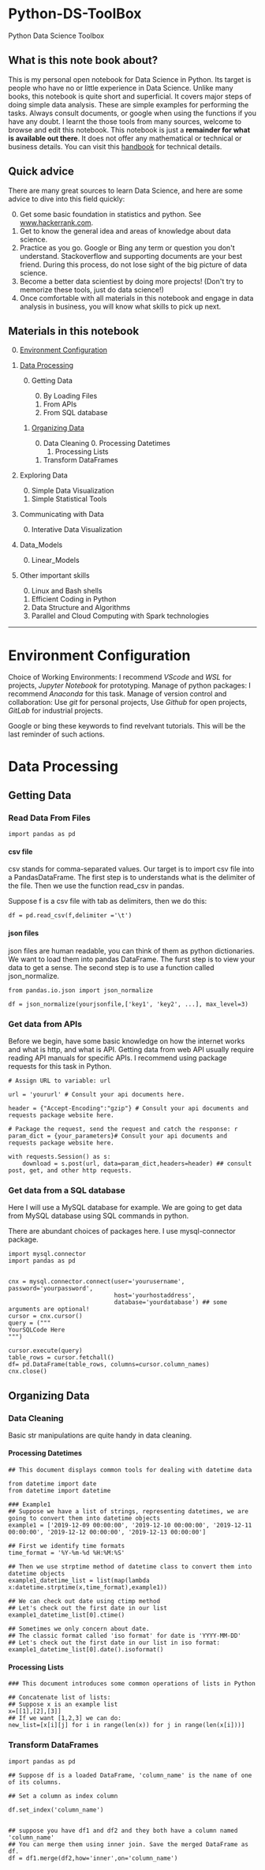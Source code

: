 # Python-DS-ToolBox
Python Data Science Toolbox
## What is this note book about?
This is my personal open notebook for Data Science in Python. Its target is people who have no or little experience in Data Science.
Unlike many books, this notebook is quite short and superficial. It covers major steps of doing simple data analysis.
These are simple examples for performing the tasks. Always consult documents, or google when using the functions if you have any doubt.
I learnt the those tools from many sources, welcome to browse and edit this notebook.
This notebook is just a **remainder for what is available out there**. It does not offer any mathematical or technical or business details. 
You can visit this [handbook](https://jakevdp.github.io/PythonDataScienceHandbook/) for technical details. 

## Quick advice
There are many great sources to learn Data Science, and here are some advice to dive into this field quickly:

0. Get some basic foundation in statistics and python. See www.hackerrank.com.
1. Get to know the general idea and areas of knowledge about data science.
2. Practice as you go. Google or Bing any term or question you don't understand. Stackoverflow and supporting documents are your best friend. During this process, do not lose sight of the big picture of data science.
3. Become a better data scientiest by doing more projects! (Don't try to memorize these tools, just do data science!)
4. Once comfortable with all materials in this notebook and engage in data analysis in business, you will know what skills to pick up next.

## Materials in this notebook

0. [Environment Configuration](#Environment-Configuration)
1. [Data Processing](#Data-Processing)

    0. Getting Data

        0. By Loading Files
        1. From APIs
        2. From SQL database
    1. [Organizing Data](#Organizing-Data)
        
        0. Data Cleaning
            0. Processing Datetimes
            1. Processing Lists
        1. Transform DataFrames

2. Exploring Data

    0. Simple Data Visualization
    1. Simple Statistical Tools

3. Communicating with Data

    0. Interative Data Visualization

4. Data_Models

    0. Linear_Models

5. Other important skills

    0. Linux and Bash shells
    1. Efficient Coding in Python
    2. Data Structure and Algorithms
    3. Parallel and Cloud Computing with Spark technologies

---

# <a name="Environment-Configuration"></a> Environment Configuration
Choice of Working Environments: I recommend *VScode* and *WSL* for projects, *Jupyter Notebook* for prototyping.
Manage of python packages: I recommend *Anaconda* for this task.
Manage of version control and collaboration: Use *git* for personal projects, Use *Github* for open projects, *GitLab* for industrial projects.

Google or bing these keywords to find revelvant tutorials. This will be the last reminder of such actions.

# <a name="Data-Processing"></a> Data Processing
## Getting Data
### Read Data From Files
```
import pandas as pd
```
#### csv file
csv stands for comma-separated values. Our target is to import csv file into a PandasDataFrame.
The first step is to understands what is the delimiter of the file.
Then we use the function read_csv in pandas.

Suppose f is a csv file with tab as delimiters, then we do this:
```
df = pd.read_csv(f,delimiter ='\t')
```

#### json files
json files are human readable, you can think of them as python dictionaries. We want to load them into pandas DataFrame.
The furst step is to view your data to get a sense.
The second step is to use a function called json_normalize.
```
from pandas.io.json import json_normalize

df = json_normalize(yourjsonfile,['key1', 'key2', ...], max_level=3)
```

### Get data from APIs
Before we begin, have some basic knowledge on how the internet works and what is http, and what is API.
Getting data from web API usually require reading API manuals for specific APIs.
I recommend using package requests for this task in Python.

```
# Assign URL to variable: url

url = 'yoururl' # Consult your api documents here.

header = {"Accept-Encoding":"gzip"} # Consult your api documents and requests package website here.

# Package the request, send the request and catch the response: r
param_dict = {your_parameters}# Consult your api documents and requests package website here.

with requests.Session() as s: 
    download = s.post(url, data=param_dict,headers=header) ## consult post, get, and other http requests.
```    
### Get data from a SQL database
Here I will use a MySQL database for example. We are going to get data from MySQL database using SQL commands in python.

There are abundant choices of packages here. I use mysql-connector package.
```
import mysql.connector
import pandas as pd


cnx = mysql.connector.connect(user='yourusername', password='yourpassword',
                              host='yourhostaddress',
                              database='yourdatabase') ## some arguments are optional!
cursor = cnx.cursor()
query = ("""
YourSQLCode Here
""")

cursor.execute(query)
table_rows = cursor.fetchall()
df= pd.DataFrame(table_rows, columns=cursor.column_names)
cnx.close()
```

## Organizing Data
### Data Cleaning
Basic str manipulations are quite handy in data cleaning.
#### Processing Datetimes

```
## This document displays common tools for dealing with datetime data

from datetime import date
from datetime import datetime

### Example1
## Suppose we have a list of strings, representing datetimes, we are going to convert them into datetime objects
example1 = ['2019-12-09 00:00:00', '2019-12-10 00:00:00', '2019-12-11 00:00:00', '2019-12-12 00:00:00', '2019-12-13 00:00:00']

## First we identify time formats
time_format = '%Y-%m-%d %H:%M:%S'

## Then we use strptime method of datetime class to convert them into datetime objects
example1_datetime_list = list(map(lambda x:datetime.strptime(x,time_format),example1))

## We can check out date using ctimp method
## Let's check out the first date in our list
example1_datetime_list[0].ctime()

## Sometimes we only concern about date.
## The classic format called 'iso format' for date is 'YYYY-MM-DD'
## Let's check out the first date in our list in iso format:
example1_datetime_list[0].date().isoformat()
```

#### Processing Lists
```
### This document introduces some common operations of lists in Python

## Concatenate list of lists:
## Suppose x is an example list
x=[[1],[2],[3]]
## If we want [1,2,3] we can do:
new_list=[x[i][j] for i in range(len(x)) for j in range(len(x[i]))]
```


### Transform DataFrames
```
import pandas as pd

## Suppose df is a loaded DataFrame, 'column_name' is the name of one of its columns.

## Set a column as index column

df.set_index('column_name')


## suppose you have df1 and df2 and they both have a column named 'column_name'
## You can merge them using inner join. Save the merged DataFrame as df.
df = df1.merge(df2,how='inner',on='column_name')


```
